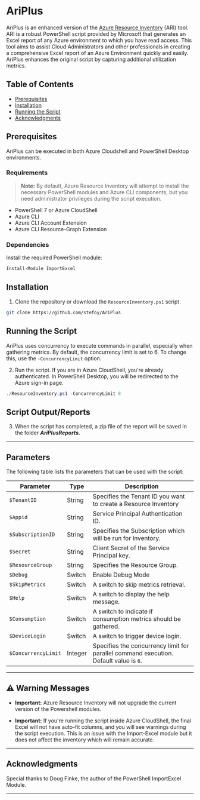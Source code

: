 # AriPlus

AriPlus is an enhanced version of the [Azure Resource Inventory](https://github.com/microsoft/ARI) (ARI) tool. ARI is a robust PowerShell script provided by Microsoft that generates an Excel report of any Azure environment to which you have read access. This tool aims to assist Cloud Administrators and other professionals in creating a comprehensive Excel report of an Azure Environment quickly and easily. AriPlus enhances the original script by capturing additional utilization metrics.

## Table of Contents

- [Prerequisites](#prerequisites)
- [Installation](#installation)
- [Running the Script](#running-the-script)
- [Acknowledgments](#acknowledgments)

## Prerequisites

AriPlus can be executed in both Azure Cloudshell and PowerShell Desktop environments. 

### Requirements
> **Note:** By default, Azure Resource Inventory will attempt to install the necessary PowerShell modules and Azure CLI components, but you need administrator privileges during the script execution.


- PowerShell 7 or Azure CloudShell
- Azure CLI
- Azure CLI Account Extension
- Azure CLI Resource-Graph Extension


### Dependencies

Install the required PowerShell module:

```powershell
Install-Module ImportExcel
```

## Installation

1. Clone the repository or download the `ResourceInventory.ps1` script.

```bash
git clone https://github.com/stefoy/AriPlus
```

## Running the Script

AriPlus uses concurrency to execute commands in parallel, especially when gathering metrics. By default, the concurrency limit is set to 6. To change this, use the `-ConcurrencyLimit` option. 

2. Run the script. If you are in Azure CloudShell, you're already authenticated. In PowerShell Desktop, you will be redirected to the Azure sign-in page.

```powershell
./ResourceInventory.ps1 -ConcurrencyLimit 8
```

## Script Output/Reports
3. When the script has completed, a zip file of the report will be saved in the folder **_AriPlusReports._** 

---

## Parameters

The following table lists the parameters that can be used with the script:

| Parameter         | Type     | Description                                                                                                     |
|-------------------|----------|-----------------------------------------------------------------------------------------------------------------|
| `$TenantID`       | String   | Specifies the Tenant ID you want to create a Resource Inventory                                                                                       |
| `$Appid`          | String   | Service Principal Authentication ID.                                                                                   |
| `$SubscriptionID` | String   | Specifies the Subscription which will be run for Inventory.                                                                                  |
| `$Secret`         | String   | Client Secret of the Service Principal key.                                                                                       |
| `$ResourceGroup`  | String   | Specifies the Resource Group.                                                                                   |
| `$Debug`          | Switch   | Enable Debug Mode                                                                                  |
| `$SkipMetrics`    | Switch   | A switch to skip metrics retrieval.                                                                             |
| `$Help`           | Switch   | A switch to display the help message.                                                                           |
| `$Consumption`    | Switch   | A switch to indicate if consumption metrics should be gathered.                                                |
| `$DeviceLogin`    | Switch   | A switch to trigger device login.                                                                               |
| `$ConcurrencyLimit` | Integer | Specifies the concurrency limit for parallel command execution. Default value is `6`.                            |

---

## ⚠️ Warning Messages

- **Important:** Azure Resource Inventory will not upgrade the current version of the Powershell modules.
  
- **Important:** If you're running the script inside Azure CloudShell, the final Excel will not have auto-fit columns, and you will see warnings during the script execution. This is an issue with the Import-Excel module but it does not affect the inventory which will remain accurate.

---

## Acknowledgments

Special thanks to Doug Finke, the author of the PowerShell ImportExcel Module. 

---
